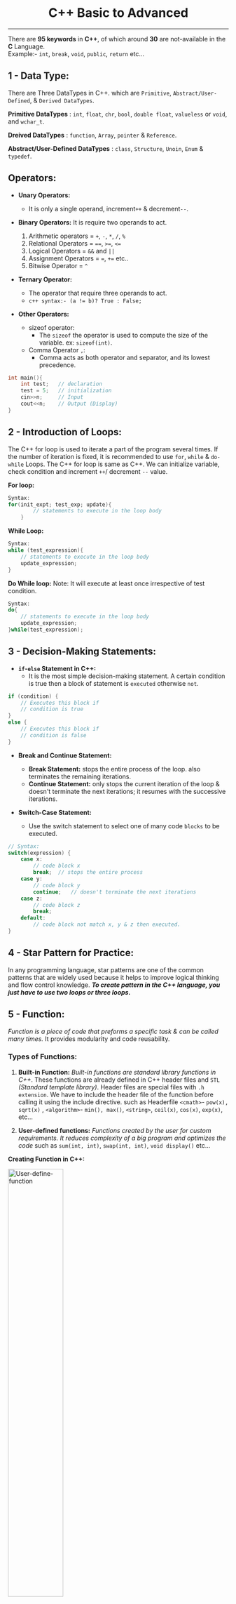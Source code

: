 <h1 align="center">C++ Basic to Advanced</h1>

---

There are **95 keywords** in **C++**, of which around **30** are not-available in the **C** Language. <br>
Example:- `int`, `break`, `void`, `public`, `return` etc...

## 1 - Data Type:
There are Three DataTypes in C++. which are `Primitive`, `Abstract/User-Defined`, & `Derived DataTypes`. 

**Primitive DataTypes** : `int`, `float`, `chr`, `bool`, `double float`, `valueless` or `void`, and `wchar_t`.

**Dreived DataTypes** : `function`, `Array`, `pointer` & `Reference`.

**Abstract/User-Defined DataTypes** : `class`, `Structure`, `Unoin`, `Enum` & `typedef`.

## Operators:
-   **Unary Operators:**
    -   It is only a single operand, increment`++` & decrement`--`.   

-   **Binary Operators:**   It is require two operands to act.
    1.	Arithmetic operators  =  `+`, `-`, `*`, `/`, `%`
    2.	Relational Operators  =  `==`, `>=`, `<=`   
    3.	Logical Operators     =  `&&` and `||`
    4.	Assignment Operators  =  `=`, `+=` etc..
    5.	Bitwise Operator      =  `^`

-   **Ternary Operator:**
    -   The operator that require three operands to act.
    -   ```c++ syntax:- (a != b)? True : False;  ```

-   **Other Operators:**
    -   sizeof operator:
        -   The `sizeof` the operator is used to compute the size of the variable.   ex: `sizeof(int)`.
    -   Comma Operator `,`:
        -   Comma acts as both operator and separator, and its lowest precedence.

```c++
int main(){
    int test;   // declaration
    test = 5;   // initialization
    cin>>n;     // Input
    cout<<n;    // Output (Display)
}
```
## 2 - Introduction of Loops:
The C++ for loop is used to iterate a part of the program several times. If the number of iteration is fixed, it is recommended to use `for`, `while` & `do-while` Loops. The C++ for loop is same as C++. We can initialize variable, check condition and increment `++`/ decrement `--` value.

**For loop:**
```c++
Syntax:
for(init_expt; test_exp; update){
        // statements to execute in the loop body
    }
```
**While Loop:**
```c++
Syntax:
while (test_expression){
    // statements to execute in the loop body
    update_expression;
}
```
**Do While loop:** 
Note: It will execute at least once irrespective of test condition.
```c++
Syntax:
do{
    // statements to execute in the loop body
    update_expression;
}while(test_expression);
```
## 3 - Decision-Making Statements:

*   **`if`-`else` Statement in C++:**
    -   It is the most simple decision-making statement. A certain condition is true then a block of statement is `executed` otherwise `not`. 
```c++
if (condition) {
    // Executes this block if
    // condition is true
}
else {
    // Executes this block if
    // condition is false
}
```
*   **Break and Continue Statement:**
    -   **Break Statement:** stops the entire process of the loop. also terminates the remaining iterations.
    -   **Continue Statement:** only stops the current iteration of the loop & doesn't terminate the next iterations; it resumes with the successive iterations.

*   **Switch-Case Statement:**
    -   Use the switch statement to select one of many code `blocks` to be executed.
```c++
// Syntax:
switch(expression) {
    case x:
        // code block x
        break;  // stops the entire process
    case y:
        // code block y
        continue;   // doesn't terminate the next iterations
    case z:
        // code block z
        break;
    default:
        // code block not match x, y & z then executed.
}
```
## 4 - Star Pattern for Practice:

In any programming language, star patterns are one of the common patterns that are widely used because it helps to improve logical thinking and flow control knowledge. ***To create pattern in the C++ language, you just have to use two loops or three loops.***

## 5 - Function:
*Function is a piece of code that preforms a specific task & can be called many times.* It provides modularity and code reusability.

### Types of Functions:

1.  **Built-in Function:** *Built-in functions are standard library functions in C++*. These functions are already defined in C++ header files and `STL` *(Standard template library)*. Header files are special files with `.h extension`. We have to include the header file of the function before calling it using the include directive. such as Headerfile `<cmath>`- `pow(x), sqrt(x)` , `<algorithm>`- `min(), max()`, `<string>`, `ceil(x)`, `cos(x)`, `exp(x)`, etc...

2.  **User-defined functions:** *Functions created by the user for custom requirements. It reduces complexity of a big program and optimizes the code* such as `sum(int, int)`, `swap(int, int)`, `void display()` etc...

**Creating Function in C++:**

<picture>
    <img alt="User-define-function" src="user-defined-function.png" title="user-define function" width=50%/>    
</picture>

### Function Parameters:
-   **Paramaters/Arguments:** It pass `Name` to function as parameter `Surname` & print the full name.
```c++ 
void myfunction(string Name){
    cout<<Name<< "Surname";     // Output: Name Surname
}
```
-   **Default Parameter:**   It is default value, by using equals sing `=`.
```c++
void myfunction(string country="India"){
    cout<<country;     // call myfunction("Sweden") = Output: Sweden  
    cout<<country;     // call myfunction() default = Output: India
}
```
-   **Multiple parameters:**   Inside the function, you can add as many parameters as you want:
```c++
void myfunction(string Name, int age){
    cout<<Name<<" Surname "<<age;  
}
// call myfunction("adarsh", 12) = Output: adarsh Surname 12
// call myfunction("ayush", 20) = Output: ayush Surname 20
// call myfunction("ankita", 5) = Output: ankita Surname 5
```
-   **Return values:**   If you want the function to `return` a value, you can use a `dataType` inside the function.
```c++
int myfunction(int x) {
    return 5 + x;   }
int main(){
    cout<<myfunction(3);
}
//Output: 8 (5 + 3)
```
-   **Pass by Reference:** 
```c++
void swap(int &x, int &y){
    int z = x;
    x = y;
    y = z;
}
```
-   **Pass Arrays:**   You can also pass `Array` to a function.
```c++
void myfunction(int arr[], int n){
    for ( int i=0; i<n; i++){
        cout<<mynumber[i]<<" ";
    }
}
```
-   **Recusion Function:** 
```c++
int sum(int k){
    if(k > 0)
        return k + sum(k - 1);
    else
        return 0;
}
```
### Function Overloading:
It has multiple function can have the **"Same `Function_name` with Different `Parameters`"**.
```c++
#include <iostream>
using namespace std;
int myfunction(int x, int y) {
    cout<< (x + y);
}
float myfunction(float x, float y) {
    cout<< (x + y);
}
int myfunction(int x, int y, int z){
    cout<< ((x + y) - z) ;
}
int main(){
    int a=10, b=20, c=30, d=3.14 e=3.14;
    myfunction(a,b);
    myfunction(d,e);
    myfunction(a,b,c);
    return 0;
}
```
## 6 - Time Complexity:
**`Time complexity`** of any algorithm is the time taken by the algorithm to complete. It is an important metric to show the efficiency of the algorithm and for comparative analysis. We tend to reduce the time complexity of algorithm that makes it more effective.

**There are different types of time complexities used, let’s see one by one:**

1. Constant time – **O(1)**
2. Linear time – **O(n)**
3. Logarithmic time – **O(log n)**
4. Quadratic time – **O(n^2)**
5. Cubic time – **O(n^3)**

## 7 - Array:

Arrays are used to store multiple values in a single variable, instead of declaring separate variables for each value.

To declare an array, define the variable type, specify the name of the array followed by square brackets and specify the number of elements it should store:
```c++
int array[4] = {40,45,50,55};   // declaration
int =  4 Bytes
Array = 4 X 4 bytes = 16 bytes
```
## 8 - 2D Array:

**The multidimensional Array is also known as Rectangular Arrays in C++**. It can be two dimensional or three dimensional. The data is stored in tabular form (row ∗ column) which is also known as matrix.
```c++
int main(){
    Int arr[n][m];  //declaration of 2D array
    bool arr[n][m];
    char arr[n][m];
    float arr[n][m];
}
```
## 9 - Pointer (Important Topic):

**"Pointers are variables that store the address of other variables."** Getting started with the Pointers.Every variable is stored in the memory and each memory location has its own memory address. It enables us to pass variables by reference.

**`&` Operator:** It gives the address of the variable.

**`*` Operator:** It gives the value stored at the address, i.e dereferences the value stored at the address
```c++
Example:
void swap(int *a, int *b){
int temp = *a;
*a = *b;
*b = temp;
}
```
## 10. STL-Strings:

**Character Array:**
- Need to know size beforehand.
- Larger size required for operation (concatenates or append).
- No terminating extra character.

**String:** 
- Need to know size beforehand.
- Performing operation like concatenating and append is easier.
- Terminated with a special character ‘\0’.

**In-Build Function:-**
```c++
    getline(cin, s);        // input string
    s1.append(s2);          // insert s1+s2
    s.assign("Ribh");       // s = "Ribh"
    cout<<s.at(3)<< endl;   // particular position
    s.begin();              // first character
    s.end();                // last character
    s.clear();              // Erases all the contents
    s2.compare(s1)          // s2 - s1
    s.c_str();              // C-style string
    s.empty();              // string is empty
    s.erase();              // Deletes a substring
    s.find();               // Searches the string
    s.insert();             // Inserts additional characters
    s.length();             // Returns the length of the string
    s.size();               // Returns the length of the string
    s.resize();             // Resize the string to the new length
    s.substr(3, 4);         // copy of the string 3 to 4 is 3456
    stoi(s);                // strings convert to a integer
    to_string(s);           // convert integer to a string
    sort(s.begin(),s.end());                                // use sort() function
    transform(s.begin(), s.end(), s.begin(), ::toupper);    //convert upper
    transform(s.begin(), s.end(), s.begin(), ::tolower);    //convert lower
    sort(s.begin(), s.end(), greater<int>());               //sorting greater to lower
    sort(s.begin(), s.end(), greater<int>());               // 999887443 sort
```
## 13. Recursion:-
**Definition:** It is when a function all itself to make the problem smaller.<br>
Ex: To get the sum of the first 'n' number using recursion.
```c++
int sum(int n){
    if(n==0){
        return 0;
    }
    int prevsum = sum(n-1);
    return n + prevsum;
}
```
## 14. Permutation:
**`A permutation` ,** also called an **`arrangement number`** or **`order`**, is a rearrangement of the elements of an ordered list S into a one-to-one correspondence with S itself. A string of length n has **`n!`** permutation.

**Below are the permutations of string ABC.**
```
    “ABC”, “ACB”, “BAC”, “BCA”, “CBA”, “CAB”
```
## 15. Basic Concepts in Object-Oriented Programmings: (Oop's)

- **`Classes` -** Basic template for creating objects.
- **`Objects` –** Basic run-time entities.
- **`Data Abstraction` & `Encapsulation` –** Wrapping data and functions into a single unit.
- **`Inheritance` –** Properties of one class can be inherited into others.
- **`Polymorphism` –** Ability to take more than one forms.
- **`Dynamic Binding` –** Code which will execute is not known until the program runs.
- **`Message Passing` –** message (Information) call format.

#### Difference between Pop’s and Oop’s:

**Procedure Oriented Programming:**

- Consists of writing a set of instruction for the computer to follow.
- The main focus is on functions and not on the flow of data.
- Functions can either use local or global data.
- Data moves openly from function to function.

**Object-Oriented Programming:**

- Works on the concept of classes and object.
- A class is a template to create objects.
- Treats data as a critical element.
- Decomposes the problem in objects and builds data and functions around the objects.

